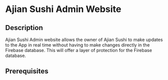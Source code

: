 # Ajian Sushi Admin Website 

## Description
Ajian Sushi Admin website allows the owner of Ajian Sushi to make updates to the App in real time without having to make changes directly in the Firebase database. This will offer a layer of protection for the Firebase database. 

## Prerequisites
